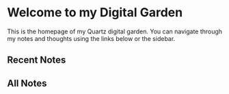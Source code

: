 # Welcome to my Digital Garden

This is the homepage of my Quartz digital garden. You can navigate through my notes and thoughts using the links below or the sidebar.

## Recent Notes

## All Notes

